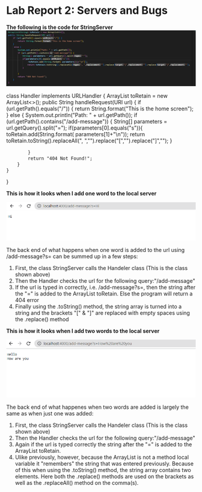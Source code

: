 # Lab Report 2: Servers and Bugs 

**The following is the code for StringServer**
![Image](StringServer.png)


class Handler implements URLHandler {
    ArrayList<String> toRetain = new ArrayList<>();
    public String handleRequest(URI url) {
        if (url.getPath().equals("/")) {
            return String.format("This is the home screen");
        } 
         else {
            System.out.println("Path: " + url.getPath());
            if (url.getPath().contains("/add-message")) {
                String[] parameters = url.getQuery().split("=");
                if(parameters[0].equals("s")){  
                     toRetain.add(String.format( parameters[1]+"\n"));
                    return toRetain.toString().replaceAll(", ","").replace("[","").replace("]","");
                }
                
            }
            return "404 Not Found!";
        }
    }
}



**This is how it looks when I add one word to the local server**

![Image](StringServer_implementation3.png)

The back end of what happens when one word is added to the url using /add-message?s=<stting> can be summed up in a few steps: 
  1. First, the class StringServer calls the Handeler class (This is the class shown above)
  2. Then the Handler checks the url for the following query:"/add-message" 
  3. If the url is typed in correctly, i.e. /add-message?s=<stting>, then the string after the "=" is added to the ArrayList toRetain. Else the program will return a 404 error
  4. Finally using the .toString() method, the string array is turned into a string and the brackets "[" & "]" are replaced with empty spaces using the .replace() method
  
  **This is how it looks when I add two words to the local server**
  
  ![Image](StringServer_implementation1.png)
  
  The back end of what happenes when two words are added is largely the same as when just one was added: 
  1. First, the class StringServer calls the Handeler class (This is the class shown above)
  2. Then the Handler checks the url for the following query:"/add-message" 
  3. Again if the url is typed correctly the string after the "=" is added to the ArrayList toRetain. 
  4. Ulike previously, however, because the ArrayList is not a method local variable it "remembers" the string that was entered previously. Because of this when using the .toString() method, the string array contains two elements. Here both the .replace() methods are used on the brackets as well as the .replaceAll() method on the comma(s).
  
  
  
  
